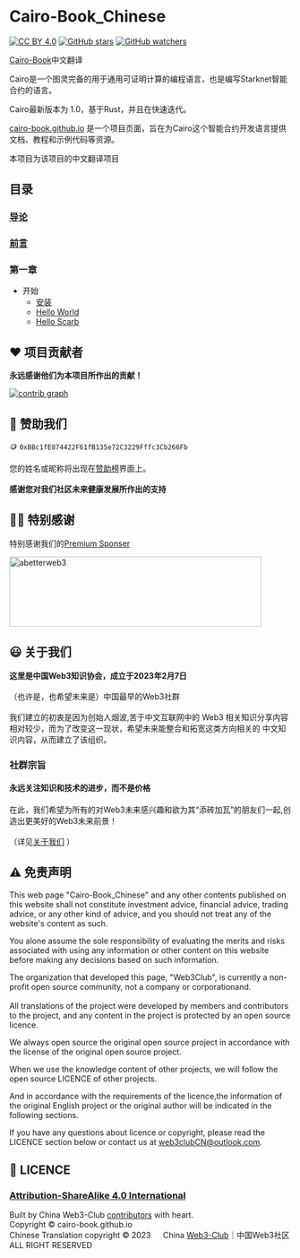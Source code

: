 # Cairo-Book_Chinese
[![CC BY 4.0](https://img.shields.io/github/license/Web3-Club/Cairo-Book_Chinese?style=flat-square)](https://github.com/Web3-Club/Cairo-Book_Chinese/) [![GitHub stars](https://img.shields.io/github/stars/Web3-Club/Cairo-Book_Chinese.svg?style=social&label=Stars)](https://github.com/Web3-Club/Cairo-Book_Chinese/)  [![GitHub watchers](https://img.shields.io/github/watchers/Web3-Club/Cairo-Book_Chinese.svg?style=social&label=Watch)](https://github.com/Web3-Club/Cairo-Book_Chinese)


[Cairo-Book](https://cairo.web3wiki.site)中文翻译

Cairo是一个图灵完备的用于通用可证明计算的编程语言，也是编写Starknet智能合约的语言。

Cairo最新版本为 1.0，基于Rust，并且在快速迭代。

[cairo-book.github.io](https://cairo-book.github.io/) 是一个项目页面，旨在为Cairo这个智能合约开发语言提供文档、教程和示例代码等资源。

本项目为该项目的中文翻译项目

## 目录
### [导论](https://github.com/Web3-Club/Cairo-Book_Chinese/blob/main/src/ch00-00-introduction.md)
### [前言](https://github.com/Web3-Club/Cairo-Book_Chinese/blob/main/src/ch00-01-foreword.md)
### 第一章
- 开始
    - [安装](https://github.com/Web3-Club/Cairo-Book_Chinese/blob/main/src/ch01-01-installation.md)
    - [Hello World](https://github.com/Web3-Club/Cairo-Book_Chinese/blob/main/src/ch01-02-hello-world.md)
    - [Hello Scarb](https://github.com/Web3-Club/Cairo-Book_Chinese/blob/main/src/ch01-03-hello-scarb.md)

## ❤️ 项目贡献者
**永远感谢他们为本项目所作出的贡献！**

[![contrib graph](https://contrib.rocks/image?repo=Web3-Club/Cairo-Book_Chinese)](https://github.com/Web3-Club/Cairo-Book_Chinese/graphs/contributors)


## 💐 赞助我们 
🪙 ``0xBBc1fE874422F61fB135e72C3229Fffc3Cb266Fb``

您的姓名或昵称将出现在[赞助榜](https://github.com/Web3-Club/Sponsor)界面上。<br>  
**感谢您对我们社区未来健康发展所作出的支持**


## 👏🏻 特别感谢 
特别感谢我们的[Premium Sponser](https://github.com/Web3-Club/Sponsor/blob/main/Premium%20sponsors.md)

<a href="https://abetterweb3.notion.site"><img alt="abetterweb3" height="125" src="https://user-images.githubusercontent.com/76860915/220133607-dddc3468-0cda-4065-bce3-3b275dfe6ad1.png" width="450"/></a>

  
## 😃 关于我们 
**这里是中国Web3知识协会，成立于2023年2月7日**<br>  
（也许是，也希望未来是）中国最早的Web3社群<br>  
我们建立的初衷是因为创始人烟波,苦于中文互联网中的 Web3 相关知识分享内容相对较少，而为了改变这一现状，希望未来能整合和拓宽这类方向相关的 中文知识内容，从而建立了该组织。<br>  

### **社群宗旨**   
#### **永远关注知识和技术的进步，而不是价格**<br>   
在此，我们希望为所有的对Web3未来感兴趣和欲为其“添砖加瓦”的朋友们一起,创造出更美好的Web3未来前景！<br>  
（详见[关于我们](https://github.com/Web3-Club/Intro.#%E7%AE%80%E4%BB%8B) ）

## ⚠️ 免责声明

This web page "Cairo-Book_Chinese" and any other contents published on this website shall not constitute investment advice, financial advice, trading advice, or any other kind of advice, and you should not treat any of the website's content as such. 
   
You alone assume the sole responsibility of evaluating the merits and risks associated with using any information or other content on this website before making any decisions based on such information. 

The organization that developed this page, "Web3Club", is currently a non-profit open source community, not a company or corporationand.<br><br>
All translations of the project were developed by members and contributors to the project, and any content in the project is protected by an open source licence.
   
We always open source the original open source project in accordance with the license of the original open source project.

When we use the knowledge content of other projects, we will follow the open source LICENCE of other projects.
   
And in accordance with the requirements of the licence,the information of the original English project or the original author will be indicated in the following sections.

If you have any questions about licence or copyright, please read the LICENCE section below or contact us at web3clubCN@outlook.com.


## 📖 LICENCE
### [Attribution-ShareAlike 4.0 International](https://creativecommons.org/licenses/by-sa/4.0/legalcode)<br>
Built by China Web3-Club [contributors](https://github.com/Web3-Club/ ) with heart.  
Copyright © cairo-book.github.io <br>
Chinese Translation copyright © 2023 &emsp; China [Web3-Club](https://github.com/Web3-Club)｜中国Web3社区<br>
ALL RIGHT RESERVED  
 
































